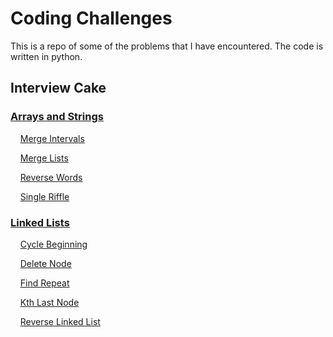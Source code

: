 # Coding Challenges

This is a repo of some of the problems that I have encountered. The code is written in python.

## Interview Cake

### [Arrays and Strings](https://github.com/AmanKishore/CodingChallenges/tree/master/Interview%20Cake/Arrays%20and%20Strings)
&nbsp;&nbsp;&nbsp;&nbsp;[Merge Intervals](https://github.com/AmanKishore/CodingChallenges/blob/master/Interview%20Cake/Arrays%20and%20Strings/MergeIntervals.py)

&nbsp;&nbsp;&nbsp;&nbsp;[Merge Lists](https://github.com/AmanKishore/CodingChallenges/blob/master/Interview%20Cake/Arrays%20and%20Strings/MergeLists.py)

&nbsp;&nbsp;&nbsp;&nbsp;[Reverse Words](https://github.com/AmanKishore/CodingChallenges/blob/master/Interview%20Cake/Arrays%20and%20Strings/ReverseWords.py)

&nbsp;&nbsp;&nbsp;&nbsp;[Single Riffle](https://github.com/AmanKishore/CodingChallenges/blob/master/Interview%20Cake/Arrays%20and%20Strings/SingleRiffle.py)

### [Linked Lists](https://github.com/AmanKishore/CodingChallenges/tree/master/Interview%20Cake/Linked%20Lists)
&nbsp;&nbsp;&nbsp;&nbsp;[Cycle Beginning](https://github.com/AmanKishore/CodingChallenges/blob/master/Interview%20Cake/Linked%20Lists/CycleBeginning.py)

&nbsp;&nbsp;&nbsp;&nbsp;[Delete Node](https://github.com/AmanKishore/CodingChallenges/blob/master/Interview%20Cake/Linked%20Lists/DeleteNode.py)

&nbsp;&nbsp;&nbsp;&nbsp;[Find Repeat](https://github.com/AmanKishore/CodingChallenges/blob/master/Interview%20Cake/Linked%20Lists/FindRepeat.py)

&nbsp;&nbsp;&nbsp;&nbsp;[Kth Last Node](https://github.com/AmanKishore/CodingChallenges/blob/master/Interview%20Cake/Linked%20Lists/KthLastNode.py)

&nbsp;&nbsp;&nbsp;&nbsp;[Reverse Linked List](https://github.com/AmanKishore/CodingChallenges/blob/master/Interview%20Cake/Linked%20Lists/ReverseLinkedList.py)
